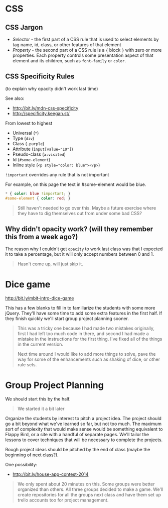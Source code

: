 # CSS

## CSS Jargon

* *Selector* - the first part of a CSS rule that is used to select
  elements by tag name, id, class, or other features of that
  element
* *Property* - the second part of a CSS rule is a `{` block `}` with
  zero or more properties. Each property controls some presentation
  aspect of that element and its children, such as `font-family` or
  `color`.

## CSS Specificity Rules

(to explain why opacity didn't work last time)

See also:

* http://bit.ly/mdn-css-specificity
* http://specificity.keegan.st/

From lowest to highest

* Universal (`*`)
* Type (`div`)
* Class (`.purple`)
* Attribute (`input[value="10"]`)
* Pseudo-class (`a:visited`)
* Id (`#some-element`)
* Inline style (`<p style="color: blue"></p>`)

`!important` overrides any rule that is not important

For example, on this page the text in #some-element would be blue.

```css
* { color: blue !important; }
#some-element { color: red; }
```

> Still haven't needed to go over this. Maybe a future exercise where
> they have to dig themselves out from under some bad CSS?

## Why didn't opacity work? (will they remember this from a week ago?)

The reason why I couldn't get `opacity` to work last class was that I
expected it to take a percentage, but it will only accept numbers
between 0 and 1.

> Hasn't come up, will just skip it.

# Dice game

http://bit.ly/mbit-intro-dice-game

This has a few blanks to fill in to familiarize the students with some
more jQuery. They'll have some time to add some extra features in the
first half. If they finish quickly we'll start group project planning
sooner.

> This was a tricky one because I had made two mistakes originally,
> first I had left too much code in there, and second I had made a
> mistake in the instructions for the first thing. I've fixed all
> of the things in the current version.
>
> Next time around I would like to add more things to solve, pave
> the way for some of the enhancements such as shaking of dice,
> or other rule sets.

# Group Project Planning

We should start this by the half.

> We started it a bit later

Organize the students by interest to pitch a project
idea. The project should go a bit beyond what we've learned so far,
but not too much. The maximum sort of complexity that would make sense
would be something equivalent to Flappy Bird, or a site with a handful
of separate pages. We'll tailor the lessons to cover techniques that
will be necessary to complete the projects.

Rough project ideas should be pitched by the end of class (maybe the
beginning of next class?).

One possibility:

* http://bit.ly/house-app-contest-2014

> We only spent about 20 minutes on this. Some groups were better
> organized than others. All three groups decided to make a game.
> We'll create repositories for all the groups next class and
> have them set up trello accounts too for project management.

